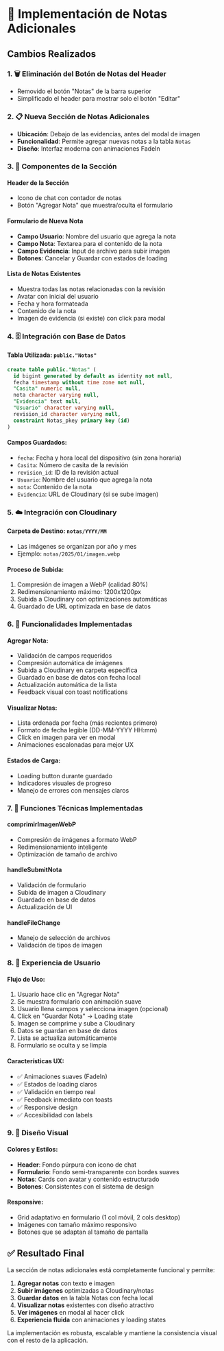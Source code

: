 # 📝 Implementación de Notas Adicionales

## Cambios Realizados

### 1. 🗑️ **Eliminación del Botón de Notas del Header**
- Removido el botón "Notas" de la barra superior
- Simplificado el header para mostrar solo el botón "Editar"

### 2. 📋 **Nueva Sección de Notas Adicionales**
- **Ubicación**: Debajo de las evidencias, antes del modal de imagen
- **Funcionalidad**: Permite agregar nuevas notas a la tabla `Notas`
- **Diseño**: Interfaz moderna con animaciones FadeIn

### 3. 🎨 **Componentes de la Sección**

#### **Header de la Sección**
- Icono de chat con contador de notas
- Botón "Agregar Nota" que muestra/oculta el formulario

#### **Formulario de Nueva Nota**
- **Campo Usuario**: Nombre del usuario que agrega la nota
- **Campo Nota**: Textarea para el contenido de la nota
- **Campo Evidencia**: Input de archivo para subir imagen
- **Botones**: Cancelar y Guardar con estados de loading

#### **Lista de Notas Existentes**
- Muestra todas las notas relacionadas con la revisión
- Avatar con inicial del usuario
- Fecha y hora formateada
- Contenido de la nota
- Imagen de evidencia (si existe) con click para modal

### 4. 🗄️ **Integración con Base de Datos**

#### **Tabla Utilizada**: `public."Notas"`
```sql
create table public."Notas" (
  id bigint generated by default as identity not null,
  fecha timestamp without time zone not null,
  "Casita" numeric null,
  nota character varying null,
  "Evidencia" text null,
  "Usuario" character varying null,
  revision_id character varying null,
  constraint Notas_pkey primary key (id)
)
```

#### **Campos Guardados**:
- `fecha`: Fecha y hora local del dispositivo (sin zona horaria)
- `Casita`: Número de casita de la revisión
- `revision_id`: ID de la revisión actual
- `Usuario`: Nombre del usuario que agrega la nota
- `nota`: Contenido de la nota
- `Evidencia`: URL de Cloudinary (si se sube imagen)

### 5. ☁️ **Integración con Cloudinary**

#### **Carpeta de Destino**: `notas/YYYY/MM`
- Las imágenes se organizan por año y mes
- Ejemplo: `notas/2025/01/imagen.webp`

#### **Proceso de Subida**:
1. Compresión de imagen a WebP (calidad 80%)
2. Redimensionamiento máximo: 1200x1200px
3. Subida a Cloudinary con optimizaciones automáticas
4. Guardado de URL optimizada en base de datos

### 6. 🎯 **Funcionalidades Implementadas**

#### **Agregar Nota**:
- Validación de campos requeridos
- Compresión automática de imágenes
- Subida a Cloudinary en carpeta específica
- Guardado en base de datos con fecha local
- Actualización automática de la lista
- Feedback visual con toast notifications

#### **Visualizar Notas**:
- Lista ordenada por fecha (más recientes primero)
- Formato de fecha legible (DD-MM-YYYY HH:mm)
- Click en imagen para ver en modal
- Animaciones escalonadas para mejor UX

#### **Estados de Carga**:
- Loading button durante guardado
- Indicadores visuales de progreso
- Manejo de errores con mensajes claros

### 7. 🔧 **Funciones Técnicas Implementadas**

#### **comprimirImagenWebP**
- Compresión de imágenes a formato WebP
- Redimensionamiento inteligente
- Optimización de tamaño de archivo

#### **handleSubmitNota**
- Validación de formulario
- Subida de imagen a Cloudinary
- Guardado en base de datos
- Actualización de UI

#### **handleFileChange**
- Manejo de selección de archivos
- Validación de tipos de imagen

### 8. 📱 **Experiencia de Usuario**

#### **Flujo de Uso**:
1. Usuario hace clic en "Agregar Nota"
2. Se muestra formulario con animación suave
3. Usuario llena campos y selecciona imagen (opcional)
4. Click en "Guardar Nota" → Loading state
5. Imagen se comprime y sube a Cloudinary
6. Datos se guardan en base de datos
7. Lista se actualiza automáticamente
8. Formulario se oculta y se limpia

#### **Características UX**:
- ✅ Animaciones suaves (FadeIn)
- ✅ Estados de loading claros
- ✅ Validación en tiempo real
- ✅ Feedback inmediato con toasts
- ✅ Responsive design
- ✅ Accesibilidad con labels

### 9. 🎨 **Diseño Visual**

#### **Colores y Estilos**:
- **Header**: Fondo púrpura con icono de chat
- **Formulario**: Fondo semi-transparente con bordes suaves
- **Notas**: Cards con avatar y contenido estructurado
- **Botones**: Consistentes con el sistema de design

#### **Responsive**:
- Grid adaptativo en formulario (1 col móvil, 2 cols desktop)
- Imágenes con tamaño máximo responsivo
- Botones que se adaptan al tamaño de pantalla

## ✅ Resultado Final

La sección de notas adicionales está completamente funcional y permite:

1. **Agregar notas** con texto e imagen
2. **Subir imágenes** optimizadas a Cloudinary/notas
3. **Guardar datos** en la tabla Notas con fecha local
4. **Visualizar notas** existentes con diseño atractivo
5. **Ver imágenes** en modal al hacer click
6. **Experiencia fluida** con animaciones y loading states

La implementación es robusta, escalable y mantiene la consistencia visual con el resto de la aplicación.